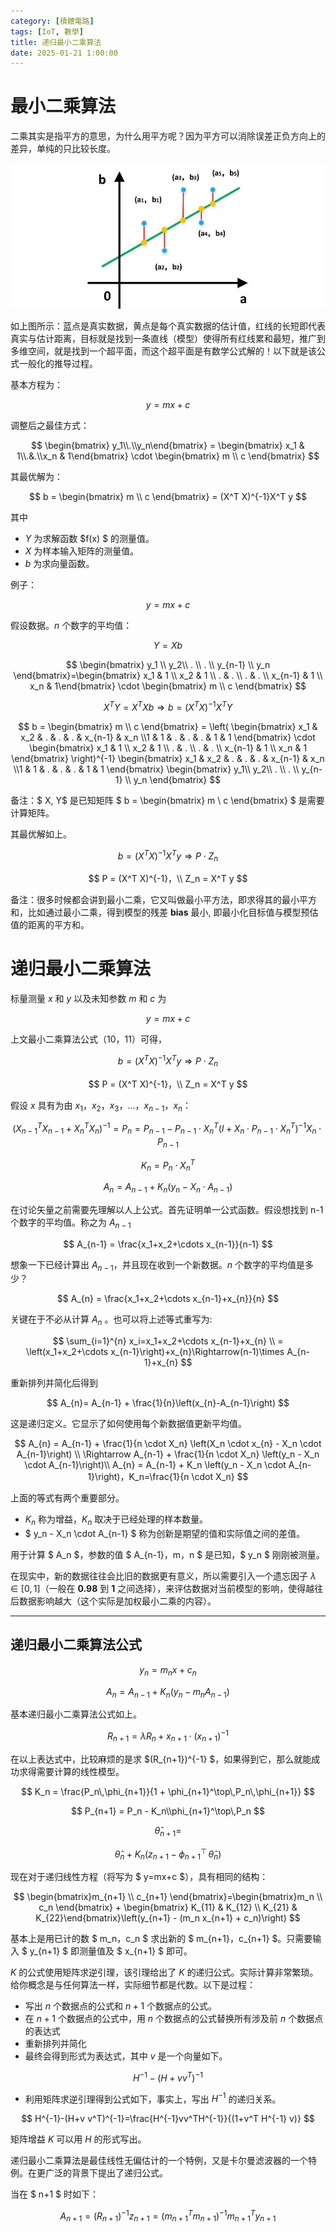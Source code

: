 ```yaml
---
category: [積體電路]
tags: [IoT, 數學]
title: 递归最小二乘算法
date: 2025-01-21 1:00:00
---
```


<style>
  table {
    width: 100%
    }
  td {
    vertical-align: center;
    text-align: center;
  }
  table.inputT{
    margin: 10px;
    width: auto;
    margin-left: auto;
    margin-right: auto;
    border: none;
  }
  input{
    text-align: center;
    padding: 0px 10px;
  }
  iframe{
    width: 100%;
    display: block;
    border-style:none;
  }
</style>

# 最小二乘算法

​二乘其实是指平方的意思，为什么用平方呢？因为平方可以消除误差正负方向上的差异，单纯的只比较长度。


![Alt X](../assets/img/math/lsqmethod.png)


如上图所示：蓝点是真实数据，黄点是每个真实数据的估计值，红线的长短即代表真实与估计距离，目标就是找到一条直线（模型）使得所有红线累和最短，推广到多维空间，就是找到一个超平面，而这个超平面是有数学公式解的！以下就是该公式一般化的推导过程。

基本方程为：

$$
y= mx + c
$$

调整后之最佳方式：

$$
\begin{bmatrix} y_1\\.\\y_n\end{bmatrix} = \begin{bmatrix} x_1 & 1\\.&.\\x_n & 1\end{bmatrix} \cdot \begin{bmatrix} m \\ c \end{bmatrix}
$$

其最优解为：

$$
b = \begin{bmatrix} m \\ c \end{bmatrix} = (X^T X)^{-1}X^T y
$$

其中
 - $Y$ 为求解函数 $f(x) $ 的测量值。
 - $X$ 为样本输入矩阵的测量值。
 - $b$ 为求向量函数。

例子：

$$
y=mx+c
$$

假设数据。$n$ 个数字的平均值：

$$
Y = X b
$$

$$
\begin{bmatrix} y_1 \\ y_2\\ . \\ . \\ y_{n-1} \\ y_n \end{bmatrix}=\begin{bmatrix} x_1 & 1 \\ x_2 & 1 \\ . & . \\ . & . \\ x_{n-1} & 1 \\ x_n & 1\end{bmatrix} \cdot \begin{bmatrix} m \\ c \end{bmatrix}
$$

$$
X^T Y  = X^T X b \Rightarrow b = (X^TX)^{-1}X^T Y
$$

$$
b = \begin{bmatrix} m \\ c \end{bmatrix} = \left( \begin{bmatrix} x_1 & x_2 & . & . & . & x_{n-1} & x_n \\1 & 1 & . & . & . & 1 & 1 \end{bmatrix} \cdot \begin{bmatrix} x_1 & 1 \\ x_2 & 1 \\ . & . \\ . & . \\ x_{n-1} & 1 \\ x_n & 1 \end{bmatrix} \right)^{-1} \begin{bmatrix}  x_1 & x_2 & . & . & . & x_{n-1} & x_n \\1 & 1 & . & . & . & 1 & 1 \end{bmatrix} \begin{bmatrix} y_1\\ y_2\\ . \\ . \\ y_{n-1} \\ y_n \end{bmatrix}
$$

备注：$ X, Y$  是已知矩阵 $ b = \begin{bmatrix} m \\ c \end{bmatrix} $ 是需要计算矩阵。

其最优解如上。

$$
b = (X^T X)^{-1}X^T y \Rightarrow  P \cdot Z_n
$$

$$
P = (X^T X)^{-1}，\\
Z_n = X^T y
$$


备注：很多时候都会讲到最小二乘，它又叫做最小平方法，即求得其的最小平方和，比如通过最小二乘，得到模型的残差 **bias** 最小, 即最小化目标值与模型预估值的距离的平方和。

# 递归最小二乘算法

标量测量 $x$ 和 $y$ 以及未知参数 $m$ 和 $c$ 为 

$$ y=mx + c$$ 

上文最小二乘算法公式（10，11）可得，

$$
b = (X^T X)^{-1}X^T y \Rightarrow  P \cdot Z_n
$$

$$
P = (X^T X)^{-1}，\\
Z_n = X^T y
$$

假设 $x$ 具有为由 $x_1，x_2，x_3，...，x_{n-1}，x_n ：$

$$
\left(X_{n-1}^TX_{n-1} + X_n^TX_n\right)^{-1} = P_n = P_{n-1}-P_{n-1} \cdot X_n^T\left (I+X_n \cdot P_{n-1} \cdot X_n^T\right)^{-1}X_n \cdot P_{n-1}
$$

$$
K_n = P_n \cdot X_n^T
$$


$$
A_n = A_{n-1}+ K_n \left (y_n-X_n \cdot A_{n-1}\right)
$$

在讨论矢量之前需要先理解以人上公式。首先证明单一公式函数。假设想找到 n-1 个数字的平均值。称之为 $A_{n-1}$

$$
A_{n-1} = \frac{x_1+x_2+\cdots x_{n-1}}{n-1}
$$

想象一下已经计算出 $A_{n-1}$，并且现在收到一个新数据。$n$ 个数字的平均值是多少？

$$
A_{n} = \frac{x_1+x_2+\cdots x_{n-1}+x_{n}}{n}
$$

关键在于不必从计算 $A_{n}$ 。也可以将上述等式重写为:

$$
\sum_{i=1}^{n} x_i=x_1+x_2+\cdots x_{n-1}+x_{n} \\
= \left(x_1+x_2+\cdots x_{n-1}\right)+x_{n}\Rightarrow(n-1)\times A_{n-1}+x_{n}
$$

重新排列并简化后得到

$$
A_{n}= A_{n-1} + \frac{1}{n}\left(x_{n}-A_{n-1}\right)
$$

这是递归定义。它显示了如何使用每个新数据值更新平均值。

$$
A_{n} = A_{n-1} + \frac{1}{n \cdot X_n} \left(X_n \cdot x_{n} - X_n \cdot A_{n-1}\right) \\
\Rightarrow A_{n-1} + \frac{1}{n \cdot X_n} \left(y_n - X_n \cdot A_{n-1}\right)\\
A_{n} = A_{n-1} + K_n \left(y_n - X_n \cdot A_{n-1}\right)，K_n=\frac{1}{n \cdot X_n}
$$

上面的等式有两个重要部分。
 - $K_n$ 称为增益，$K_n$ 取决于已经处理的样本数量。
 - $ y_n - X_n \cdot A_{n-1} $ 称为创新是期望的值和实际值之间的差值。

用于计算 $ A_n $，参数的值 $ A_{n-1}，m，n $ 是已知，$ y_n $ 刚刚被测量。

在现实中，新的数据往往会比旧的数据更有意义，所以需要引入一个遗忘因子 $\lambda \in [0,1]$（一般在 **0.98** 到 **1** 之间选择），来评估数据对当前模型的影响，使得越往后数据影响越大（这个实际是加权最小二乘的内容）。

---
## 递归最小二乘算法公式


$$
y_n= m_nx+c_n
$$

$$
A_n=A_{n-1}+K_n(y_n-m_nA_{n-1})
$$


基本递归最小二乘算法公式如上。



$$
R_{n+1} = \lambda R_n + x_{n+1} \cdot (x_{n+1})^{-1}
$$


在以上表达式中，比较麻烦的是求 $(R_{n+1})^{-1} $，如果得到它，那么就能成功求得需要计算的线性模型。

$$
K_n = \frac{P_n\,\phi_{n+1}}{1 + \phi_{n+1}^\top\,P_n\,\phi_{n+1}}
$$

$$
P_{n+1} = P_n - K_n\\phi_{n+1}^\top\,P_n
$$

$$
\hat{\theta}_{n+1} =
$$

$$
\hat{\theta}_{n} + K_n (z_{n+1} - \phi_{n+1}^\top\,\hat{\theta}_n)
$$




现在对于递归线性方程（将写为 $ y=mx+c $），具有相同的结构：

$$
\begin{bmatrix}m_{n+1} \\ c_{n+1} \end{bmatrix}=\begin{bmatrix}m_n \\ c_n \end{bmatrix} +
\begin{bmatrix} K_{11} & K_{12} \\ K_{21} & K_{22}\end{bmatrix}\left(y_{n+1} - (m_n x_{n+1} + c_n)\right)
$$

基本上是用已计的数 $ m_n，c_n $ 求出新的 $ m_{n+1}，c_{n+1} $。只需要输入 $ y_{n+1} $ 即测量值及 $ x_{n+1} $ 即可。


$K$ 的公式使用矩阵求逆引理，该引理给出了 $K$ 的递归公式。实际计算非常繁琐。给你概念是与任何算法一样，实际细节都是代数。以下是过程：
 - 写出 $n$ 个数据点的公式和 $n+1$ 个数据点的公式。
 - 在 $n+1$ 个数据点的公式中，用 $n$ 个数据点的公式替换所有涉及前 $n$ 个数据点的表达式
 - 重新排列并简化
 - 最终会得到形式为表达式，其中 $v$ 是一个向量如下。 


$$
H^{-1}-(H+v v^T)^{-1}
$$
 - 利用矩阵求逆引理得到公式如下，事实上，写出 $H^{−1}$ 的递归关系。

$$
H^{-1}-(H+v v^T)^{-1}=\frac{H^{-1}vv^TH^{-1}}{(1+v^T H^{-1} v)}
$$

矩阵增益 $K$ 可以用 $H$ 的形式写出。

递归最小二乘算法是最佳线性无偏估计的一个特例，又是卡尔曼滤波器的一个特例。在更广泛的背景下提出了递归公式。



当在 $ n+1 $ 时如下：

$$ A_{n+1} =  (R_{n+1})^{-1} z_{n+1} = (m_{n+1}^T m_{n+1})^{-1}m_{n+1}^T y_{n+1} $$


